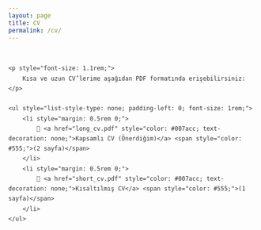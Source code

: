 ```yaml
---
layout: page
title: CV
permalink: /cv/
---
```


<div style="max-width: 800px; margin: 0 auto; font-family: 'Segoe UI', Tahoma, Geneva, Verdana, sans-serif; line-height: 1.7; color: #333; padding: 1rem 0;">

    <p style="font-size: 1.1rem;">
        Kısa ve uzun CV’lerime aşağıdan PDF formatında erişebilirsiniz:
    </p>

    <ul style="list-style-type: none; padding-left: 0; font-size: 1rem;">
        <li style="margin: 0.5rem 0;">
            📄 <a href="long_cv.pdf" style="color: #007acc; text-decoration: none;">Kapsamlı CV (Önerdiğim)</a> <span style="color: #555;">(2 sayfa)</span>
        </li>
        <li style="margin: 0.5rem 0;">
            📄 <a href="short_cv.pdf" style="color: #007acc; text-decoration: none;">Kısaltılmış CV</a> <span style="color: #555;">(1 sayfa)</span>
        </li>
    </ul>

</div>
